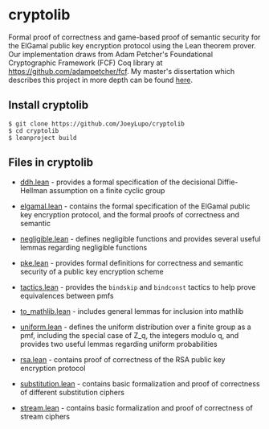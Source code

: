 # cryptolib

Formal proof of correctness and game-based proof of semantic security for the ElGamal public key encryption protocol using the Lean theorem prover. Our implementation draws from Adam Petcher's Foundational Cryptographic Framework (FCF) Coq library at https://github.com/adampetcher/fcf. My master's dissertation which describes this project in more depth can be found [here](https://1drv.ms/b/s!AkAJTM1hbeSD4wcF1T4NYiRG5b_D?e=0Yp8Hx).

## Install cryptolib

```console
$ git clone https://github.com/JoeyLupo/cryptolib
$ cd cryptolib
$ leanproject build
```

## Files in cryptolib

- [ddh.lean](src/ddh.lean) - provides a formal specification of the decisional Diffie-Hellman assumption on a finite cyclic group
	
- [elgamal.lean](src/elgamal.lean) - contains the formal specification of the ElGamal public key encryption protocol, and the formal proofs of correctness and semantic 
    
- [negligible.lean](src/negligible.lean) - defines negligible functions and provides several useful lemmas regarding negligible functions

- [pke.lean](src/pke.lean) - provides formal definitions for correctness and semantic security of a public key encryption scheme

- [tactics.lean](src/tactics.lean) - provides the `bindskip` and `bindconst` tactics to help prove equivalences between pmfs

- [to_mathlib.lean](src/to_mathlib.lean) - includes general lemmas for inclusion into mathlib

- [uniform.lean](src/uniform.lean) - defines the uniform distribution over a finite group as a pmf, including the special case of Z_q, the integers modulo q, and provides two useful lemmas regarding uniform probabilities 

- [rsa.lean](src/rsa.lean) - contains proof of correctness of the RSA public key encryption protocol

- [substitution.lean](src/substitution.lean) - contains basic formalization and proof of correctness of different substitution ciphers

- [stream.lean](src/stream.lean) - contains basic formalization and proof of correctness of stream ciphers
